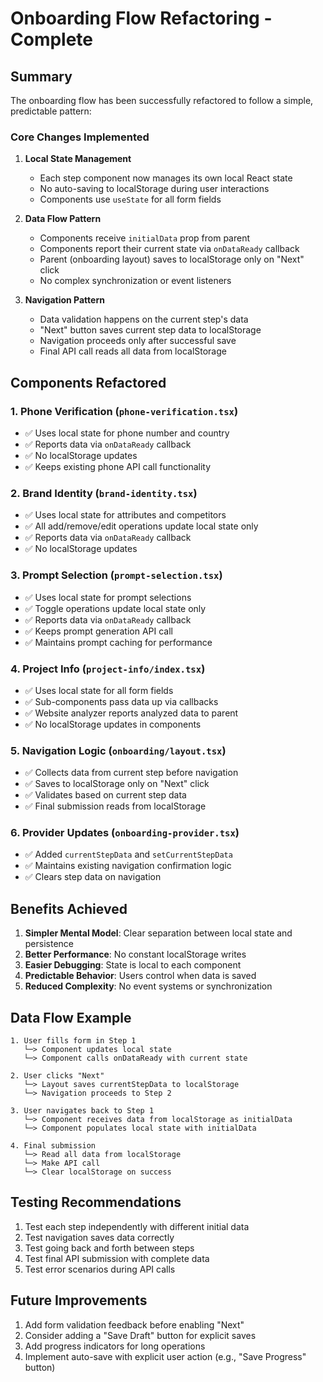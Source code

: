 # Onboarding Flow Refactoring - Complete

## Summary

The onboarding flow has been successfully refactored to follow a simple, predictable pattern:

### Core Changes Implemented

1. **Local State Management**
   - Each step component now manages its own local React state
   - No auto-saving to localStorage during user interactions
   - Components use `useState` for all form fields

2. **Data Flow Pattern**
   - Components receive `initialData` prop from parent
   - Components report their current state via `onDataReady` callback
   - Parent (onboarding layout) saves to localStorage only on "Next" click
   - No complex synchronization or event listeners

3. **Navigation Pattern**
   - Data validation happens on the current step's data
   - "Next" button saves current step data to localStorage
   - Navigation proceeds only after successful save
   - Final API call reads all data from localStorage

## Components Refactored

### 1. Phone Verification (`phone-verification.tsx`)
- ✅ Uses local state for phone number and country
- ✅ Reports data via `onDataReady` callback
- ✅ No localStorage updates
- ✅ Keeps existing phone API call functionality

### 2. Brand Identity (`brand-identity.tsx`)
- ✅ Uses local state for attributes and competitors
- ✅ All add/remove/edit operations update local state only
- ✅ Reports data via `onDataReady` callback
- ✅ No localStorage updates

### 3. Prompt Selection (`prompt-selection.tsx`)
- ✅ Uses local state for prompt selections
- ✅ Toggle operations update local state only
- ✅ Reports data via `onDataReady` callback
- ✅ Keeps prompt generation API call
- ✅ Maintains prompt caching for performance

### 4. Project Info (`project-info/index.tsx`)
- ✅ Uses local state for all form fields
- ✅ Sub-components pass data up via callbacks
- ✅ Website analyzer reports analyzed data to parent
- ✅ No localStorage updates in components

### 5. Navigation Logic (`onboarding/layout.tsx`)
- ✅ Collects data from current step before navigation
- ✅ Saves to localStorage only on "Next" click
- ✅ Validates based on current step data
- ✅ Final submission reads from localStorage

### 6. Provider Updates (`onboarding-provider.tsx`)
- ✅ Added `currentStepData` and `setCurrentStepData`
- ✅ Maintains existing navigation confirmation logic
- ✅ Clears step data on navigation

## Benefits Achieved

1. **Simpler Mental Model**: Clear separation between local state and persistence
2. **Better Performance**: No constant localStorage writes
3. **Easier Debugging**: State is local to each component
4. **Predictable Behavior**: Users control when data is saved
5. **Reduced Complexity**: No event systems or synchronization

## Data Flow Example

```
1. User fills form in Step 1
   └─> Component updates local state
   └─> Component calls onDataReady with current state

2. User clicks "Next"
   └─> Layout saves currentStepData to localStorage
   └─> Navigation proceeds to Step 2

3. User navigates back to Step 1
   └─> Component receives data from localStorage as initialData
   └─> Component populates local state with initialData

4. Final submission
   └─> Read all data from localStorage
   └─> Make API call
   └─> Clear localStorage on success
```

## Testing Recommendations

1. Test each step independently with different initial data
2. Test navigation saves data correctly
3. Test going back and forth between steps
4. Test final API submission with complete data
5. Test error scenarios during API calls

## Future Improvements

1. Add form validation feedback before enabling "Next"
2. Consider adding a "Save Draft" button for explicit saves
3. Add progress indicators for long operations
4. Implement auto-save with explicit user action (e.g., "Save Progress" button)
